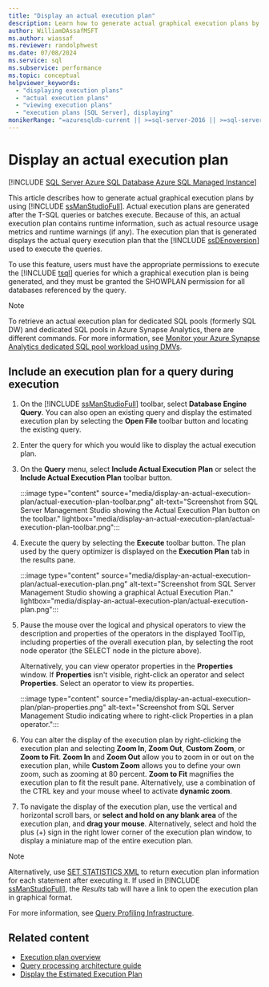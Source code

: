 ```yaml
---
title: "Display an actual execution plan"
description: Learn how to generate actual graphical execution plans by using SQL Server Management Studio. An actual graphical execution plan contains runtime information.
author: WilliamDAssafMSFT
ms.author: wiassaf
ms.reviewer: randolphwest
ms.date: 07/08/2024
ms.service: sql
ms.subservice: performance
ms.topic: conceptual
helpviewer_keywords:
  - "displaying execution plans"
  - "actual execution plans"
  - "viewing execution plans"
  - "execution plans [SQL Server], displaying"
monikerRange: "=azuresqldb-current || >=sql-server-2016 || >=sql-server-linux-2017 || =azuresqldb-mi-current"
---
```

# Display an actual execution plan

[!INCLUDE [SQL Server Azure SQL Database Azure SQL Managed Instance](../../includes/applies-to-version/sql-asdb-asdbmi.md)]

This article describes how to generate actual graphical execution plans by using [!INCLUDE [ssManStudioFull](../../includes/ssmanstudiofull-md.md)]. Actual execution plans are generated after the T-SQL queries or batches execute. Because of this, an actual execution plan contains runtime information, such as actual resource usage metrics and runtime warnings (if any). The execution plan that is generated displays the actual query execution plan that the [!INCLUDE [ssDEnoversion](../../includes/ssdenoversion-md.md)] used to execute the queries.

To use this feature, users must have the appropriate permissions to execute the [!INCLUDE [tsql](../../includes/tsql-md.md)] queries for which a graphical execution plan is being generated, and they must be granted the SHOWPLAN permission for all databases referenced by the query.

> [!NOTE]  
> To retrieve an actual execution plan for dedicated SQL pools (formerly SQL DW) and dedicated SQL pools in Azure Synapse Analytics, there are different commands. For more information, see [Monitor your Azure Synapse Analytics dedicated SQL pool workload using DMVs](/azure/synapse-analytics/sql-data-warehouse/sql-data-warehouse-manage-monitor#monitor-query-execution).

## Include an execution plan for a query during execution

1. On the [!INCLUDE [ssManStudioFull](../../includes/ssmanstudiofull-md.md)] toolbar, select **Database Engine Query**. You can also open an existing query and display the estimated execution plan by selecting the **Open File** toolbar button and locating the existing query.

1. Enter the query for which you would like to display the actual execution plan.

1. On the **Query** menu, select **Include Actual Execution Plan** or select the **Include Actual Execution Plan** toolbar button.

   :::image type="content" source="media/display-an-actual-execution-plan/actual-execution-plan-toolbar.png" alt-text="Screenshot from SQL Server Management Studio showing the Actual Execution Plan button on the toolbar." lightbox="media/display-an-actual-execution-plan/actual-execution-plan-toolbar.png":::

1. Execute the query by selecting the **Execute** toolbar button. The plan used by the query optimizer is displayed on the **Execution Plan** tab in the results pane.

   :::image type="content" source="media/display-an-actual-execution-plan/actual-execution-plan.png" alt-text="Screenshot from SQL Server Management Studio showing a graphical Actual Execution Plan." lightbox="media/display-an-actual-execution-plan/actual-execution-plan.png":::

1. Pause the mouse over the logical and physical operators to view the description and properties of the operators in the displayed ToolTip, including properties of the overall execution plan, by selecting the root node operator (the SELECT node in the picture above).

   Alternatively, you can view operator properties in the **Properties** window. If **Properties** isn't visible, right-click an operator and select **Properties**. Select an operator to view its properties.

   :::image type="content" source="media/display-an-actual-execution-plan/plan-properties.png" alt-text="Screenshot from SQL Server Management Studio indicating where to right-click Properties in a plan operator.":::

1. You can alter the display of the execution plan by right-clicking the execution plan and selecting **Zoom In**, **Zoom Out**, **Custom Zoom**, or **Zoom to Fit**. **Zoom In** and **Zoom Out** allow you to zoom in or out on the execution plan, while **Custom Zoom** allows you to define your own zoom, such as zooming at 80 percent. **Zoom to Fit** magnifies the execution plan to fit the result pane. Alternatively, use a combination of the CTRL key and your mouse wheel to activate **dynamic zoom**.

1. To navigate the display of the execution plan, use the vertical and horizontal scroll bars, or **select and hold on any blank area** of the execution plan, and **drag your mouse**. Alternatively, select and hold the plus (+) sign in the right lower corner of the execution plan window, to display a miniature map of the entire execution plan.

> [!NOTE]  
> Alternatively, use [SET STATISTICS XML](../../t-sql/statements/set-statistics-xml-transact-sql.md) to return execution plan information for each statement after executing it. If used in [!INCLUDE [ssManStudioFull](../../includes/ssmanstudiofull-md.md)], the *Results* tab will have a link to open the execution plan in graphical format.

For more information, see [Query Profiling Infrastructure](query-profiling-infrastructure.md).

## Related content

- [Execution plan overview](execution-plans.md)
- [Query processing architecture guide](../query-processing-architecture-guide.md)
- [Display the Estimated Execution Plan](display-the-estimated-execution-plan.md)
